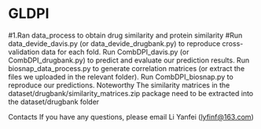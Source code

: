 # GLDPI

#1.Ran data_process to obtain drug similarity and protein similarity
#Run data_devide_davis.py (or data_devide_drugbank.py) to reproduce cross-validation data for each fold.
Run CombDPI_davis.py (or CombDPI_drugbank.py) to predict and evaluate our prediction results.
Run biosnap_data_process.py to generate correlation matrices (or extract the files we uploaded in the relevant folder).
Run CombDPI_biosnap.py to reproduce our predictions.
Noteworthy
The similarity matrices in the dataset/drugbank/similarity_matrices.zip package need to be extracted into the dataset/drugbank folder

Contacts
If you have any questions, please email Li Yanfei (lyfinf@163.com)
